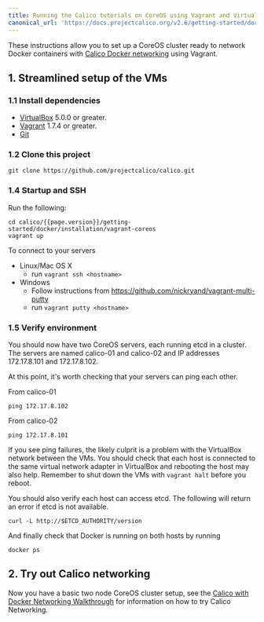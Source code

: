 ```yaml
---
title: Running the Calico tutorials on CoreOS using Vagrant and VirtualBox
canonical_url: 'https://docs.projectcalico.org/v2.6/getting-started/docker/installation/vagrant-coreos/index'
---
```


These instructions allow you to set up a CoreOS cluster ready to network Docker containers with
[Calico Docker networking][calico-networking] using Vagrant.

## 1. Streamlined setup of the VMs

### 1.1 Install dependencies

* [VirtualBox][virtualbox] 5.0.0 or greater.
* [Vagrant][vagrant] 1.7.4 or greater.
* [Git][git]

### 1.2 Clone this project

    git clone https://github.com/projectcalico/calico.git

### 1.4 Startup and SSH

Run the following:

    cd calico/{{page.version}}/getting-started/docker/installation/vagrant-coreos
    vagrant up

To connect to your servers

* Linux/Mac OS X
    * run `vagrant ssh <hostname>`
* Windows
    * Follow instructions from https://github.com/nickryand/vagrant-multi-putty
    * run `vagrant putty <hostname>`

### 1.5 Verify environment

You should now have two CoreOS servers, each running etcd in a cluster. The servers are named calico-01 and calico-02
and IP addresses 172.17.8.101 and 172.17.8.102.

At this point, it's worth checking that your servers can ping each other.

From calico-01

    ping 172.17.8.102

From calico-02

    ping 172.17.8.101

If you see ping failures, the likely culprit is a problem with the VirtualBox network between the VMs.  You should
check that each host is connected to the same virtual network adapter in VirtualBox and rebooting the host may also
help.  Remember to shut down the VMs with `vagrant halt` before you reboot.

You should also verify each host can access etcd.  The following will return an error if etcd is not available.

    curl -L http://$ETCD_AUTHORITY/version

And finally check that Docker is running on both hosts by running

    docker ps

## 2. Try out Calico networking

Now you have a basic two node CoreOS cluster setup, see the [Calico with Docker Networking Walkthrough]({{site.baseurl}}/{{page.version}}/getting-started/docker/tutorials/basic) for information on how to try Calico Networking.

[calico-networking]: https://github.com/projectcalico/calico-containers
[virtualbox]: https://www.virtualbox.org/
[vagrant]: https://www.vagrantup.com/downloads.html
[using-coreos]: http://coreos.com/using-coreos/
[git]: http://git-scm.com/
